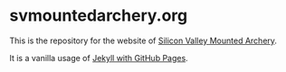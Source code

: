 # svmountedarchery.org
This is the repository for the website of [Silicon Valley Mounted Archery](svmountedarchery.org).

It is a vanilla usage of [Jekyll with GitHub Pages](https://help.github.com/articles/using-jekyll-as-a-static-site-generator-with-github-pages/).
